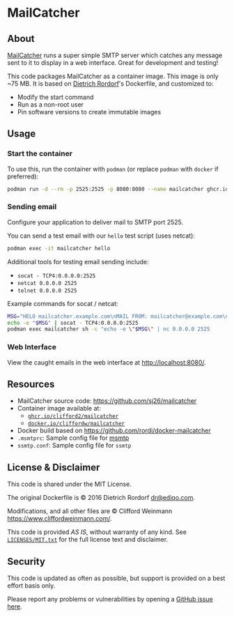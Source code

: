 # MailCatcher

## About

[MailCatcher](https://mailcatcher.me/) runs a super simple SMTP server
which catches any message sent to it to display in a web interface.
Great for development and testing!

This code packages MailCatcher as a container image.
This image is only ~75 MB. It is based on
[Dietrich Rordorf](https://github.com/rordi/docker-mailcatcher)'s
Dockerfile, and customized to:

- Modify the start command
- Run as a non-root user
- Pin software versions to create immutable images

## Usage

### Start the container

To use this, run the container with `podman` (or replace `podman` with `docker` if preferred):

```sh
podman run -d --rm -p 2525:2525 -p 8080:8080 --name mailcatcher ghcr.io/clifford2/mailcatcher:0.10.0-8
```

### Sending email

Configure your application to deliver mail to SMTP port 2525.

You can send a test email with our `hello` test script (uses netcat):

```sh
podman exec -it mailcatcher hello
```
Additional tools for testing email sending include:

- `socat - TCP4:0.0.0.0:2525`
- `netcat 0.0.0.0 2525`
- `telnet 0.0.0.0 2525`

Example commands for socat / netcat:

```sh
MSG="HELO mailcatcher.example.com\nMAIL FROM: mailcatcher@example.com\nRCPT TO: clifford@example.org\nDATA\nSubject: CLI Test Message\nContent-Type: text/plain\n\nHello Buddy\n\nWhat's up?\n\nRegards,\nMailCatcher\n.\nquit\n"
echo -e "$MSG" | socat - TCP4:0.0.0.0:2525
podman exec mailcatcher sh -c "echo -e \"$MSG\" | nc 0.0.0.0 2525
```

### Web Interface

View the caught emails in the web interface at <http://localhost:8080/>.

## Resources

- MailCatcher source code: <https://github.com/sj26/mailcatcher>
- Container image available at:
	- [`ghcr.io/clifford2/mailcatcher`](https://github.com/clifford2/mailcatcher/pkgs/container/mailcatcher)
	- [`docker.io/cliffordw/mailcatcher`](https://hub.docker.com/r/cliffordw/mailcatcher)
- Docker build based on <https://github.com/rordi/docker-mailcatcher>
- `.msmtprc`: Sample config file for [msmtp](https://marlam.de/msmtp/)
- `ssmtp.conf`: Sample config file for `ssmtp`

## License & Disclaimer

This code is shared under the MIT License.

The original Dockerfile is © 2016 Dietrich Rordorf <dr@ediqo.com>.

Modifications, and all other files are © Clifford Weinmann <https://www.cliffordweinmann.com/>.

This code is provided *AS IS*, without warranty of any kind.
See [`LICENSES/MIT.txt`](LICENSES/MIT.txt) for the full license text and disclaimer.

## Security

This code is updated as often as possible, but support is provided on a best effort basis only.

Please report any problems or vulnerabilities by opening a [GitHub issue here](https://github.com/clifford2/mailcatcher/issues).
